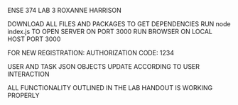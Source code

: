 ENSE 374 LAB 3
ROXANNE HARRISON

DOWNLOAD ALL FILES AND PACKAGES TO GET DEPENDENCIES
RUN node index.js TO OPEN SERVER ON PORT 3000
RUN BROWSER ON LOCAL HOST PORT 3000

FOR NEW REGISTRATION:
AUTHORIZATION CODE: 1234


USER AND TASK JSON OBJECTS UPDATE ACCORDING TO USER INTERACTION

ALL FUNCTIONALITY OUTLINED IN THE LAB HANDOUT IS WORKING PROPERLY

